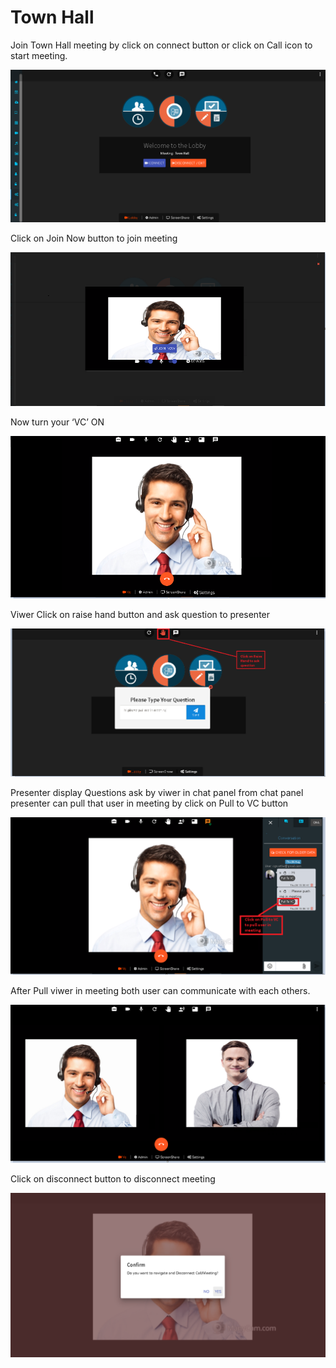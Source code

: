 # Town Hall

Join Town Hall meeting by click on connect button or click on Call icon to start meeting.

![](../../.gitbook/assets/image%20%28215%29.png)

Click on Join Now button to join meeting

![](../../.gitbook/assets/image%20%28209%29.png)

Now turn your ‘VC’ ON

![](../../.gitbook/assets/image%20%28128%29.png)

Viwer Click on raise hand button and ask question to presenter

![](../../.gitbook/assets/image%20%2816%29.png)

Presenter display Questions ask by viwer in chat panel from chat panel presenter can pull that user in meeting by click on Pull to VC button

![](../../.gitbook/assets/image%20%28212%29.png)

After Pull viwer in meeting both user can communicate with each others.

![](../../.gitbook/assets/image%20%28178%29.png)

Click on disconnect button to disconnect meeting

![](../../.gitbook/assets/image%20%28187%29.png)

